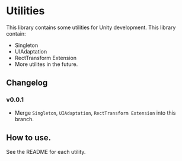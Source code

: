 # Utilities
This library contains some utilities for Unity development.
This library contain:
- Singleton
- UIAdaptation
- RectTransform Extension
- More utilites in the future.

## Changelog 
### v0.0.1
- Merge `Singleton`, `UIAdaptation`, `RectTransform Extension` into this branch.

## How to use.
See the README for each utility.